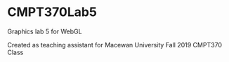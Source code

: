 # CMPT370Lab5
Graphics lab 5 for WebGL


Created as teaching assistant for Macewan University Fall 2019 CMPT370 Class
